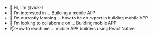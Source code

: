 - 👋 Hi, I’m @vick-1
- 👀 I’m interested in ... Building a mobile APP
- 🌱 I’m currently learning ...  how to be an expert in building mobile APP
- 💞️ I’m looking to collaborate on ... Building mobile APP
- 📫 How to reach me ... mobile APP builders using  React Native 

<!---
vick-1/vick-1 is a ✨ special ✨ repository because its `README.md` (this file) appears on your GitHub profile.
You can click the Preview link to take a look at your changes.
--->
